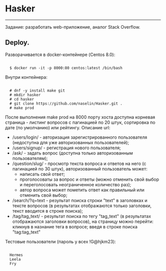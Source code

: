 # Hasker
____
Задание: разработать web-приложение, аналог Stack Overflow.

## Deploy.
Разворачивается в docker-контейнере (Centos 8.0):
```
  
  $ docker run -it -p 8000:80 centos:latest /bin/bash

```
Внутри контейнера:
```
  
  # dnf -y install make git
  # mkdir hasker
  # cd hasker
  # git clone https://github.com/naselin/Hasker.git .
  # make prod

```
После выполнения make prod на 8000 порту хоста доступна корневая страница - листинг вопросов с пагинацией по 20 штук, сортировка по дате (по умолчанию) или рейтингу.
Описание url:
* /users/login/ - авторизация зарегистрированного пользователя (недоступна для уже авторизованных пользователей);
* /users/signup/ - регистрация нового пользователя;
* /ask/ - задать вопрос (доступна только авторизованным пользователям);
* /question/slug/ - просмотр текста вопроса и ответов на него (с пагинацией по 30 штук), авторизованный пользователь может:
    - написать свой ответ;
    - проголосоваты за вопрос и ответы (можно отменить свой выбор и переголосовать неограниченное количество раз);
    - автор вопроса может пометить ответ как правильный или отменить свой выбор;
* /search/?q=text - результат поиска строки "text" в заголовках и тексте вопросов (в результатах отображаются только заголовки, текст вводится в строке поиска);
* /tag/tag_text/ - результат поиска по тегу "tag_text" (в результатах отображаются заголовки вопросов), на страницу можно перейти:
    кликнув в назнание тега в вопросе;
    введя в строке поиска "tag:tag_text"

Тестовые пользователи (пароль у всех !G@hjkm23):
```
  
  Hermes
  Leela
  Fry
```
